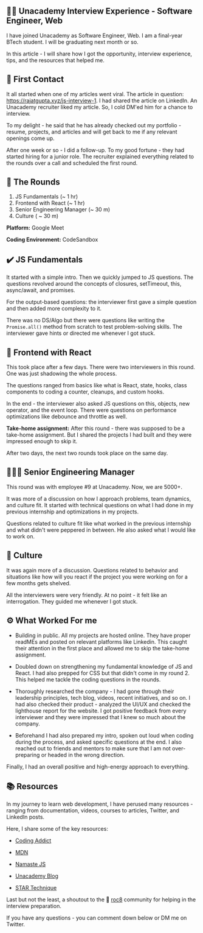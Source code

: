 ## 🧑‍🏫 Unacademy Interview Experience - Software Engineer, Web

I have joined Unacademy as Software Engineer, Web. I am a final-year BTech student. I will be graduating next month or so.

In this article - I will share how I got the opportunity, interview experience, tips, and the resources that helped me.

## 🐣 First Contact

It all started when one of my articles went viral. The article in question: https://rajatgupta.xyz/js-interview-1. I had shared the article on LinkedIn. An Unacademy recruiter liked my article. So, I cold DM'ed him for a chance to interview.

To my delight - he said that he has already checked out my portfolio - resume, projects, and articles and will get back to me if any relevant openings come up.

After one week or so -  I did a follow-up. To my good fortune - they had started hiring for a junior role. The recruiter explained everything related to the rounds over a call and scheduled the first round.

## 🥊 The Rounds


1.  JS Fundamentals (~ 1 hr)
2. Frontend with React (~ 1 hr)
3. Senior Engineering Manager (~ 30 m)
4. Culture ( ~ 30 m)

**Platform:** Google Meet

**Coding Environment:** CodeSandbox

## ✔️ JS Fundamentals

It started with a simple intro. Then we quickly jumped to JS questions. The questions revolved around the concepts of closures, setTimeout, this, async/await, and promises.

For the output-based questions: the interviewer first gave a simple question and then added more complexity to it.

There was no DS/Algo but there were questions like writing the ` Promise.all()` method from scratch to test problem-solving skills. The interviewer gave hints or directed me whenever I got stuck.

## 🌋 Frontend with React

This took place after a few days. There were two interviewers in this round. One was just shadowing the whole process.

The questions ranged from basics like what is React, state, hooks, class components to coding a counter, cleanups, and custom hooks.

In the end - the interviewer also asked JS questions on this, objects, new operator, and the event loop. There were questions on performance optimizations like debounce and throttle as well.

**Take-home assignment:** After this round - there was supposed to be a take-home assignment. But I shared the projects I had built and they were impressed enough to skip it. 

After two days, the next two rounds took place on the same day.

## 🧑🏻‍💼 Senior Engineering Manager

This round was with employee #9 at Unacademy. Now, we are 5000+.

It was more of a discussion on how I approach problems, team dynamics, and culture fit. It started with technical questions on what I had done in my previous internship and optimizations in my projects. 

Questions related to culture fit like what worked in the previous internship and what didn't were peppered in between. He also asked what I would like to work on.

## 👘 Culture

It was again more of a discussion. Questions related to behavior and situations like how will you react if the project you were working on for a few months gets shelved.


All the interviewers were very friendly. At no point - it felt like an interrogation. They guided me whenever I got stuck.

## ⚙️ What Worked For me 

- Building in public. All my projects are hosted online. They have proper readMEs and posted on relevant platforms like Linkedin. This caught their attention in the first place and allowed me to skip the take-home assignment.

- Doubled down on strengthening my fundamental knowledge of JS and React. I had also prepped for CSS but that didn't come in my round 2. This helped me tackle the coding questions in the rounds.

- Thoroughly researched the company - I had gone through their leadership principles, tech blog, videos, recent initiatives, and so on. I had also checked their product - analyzed the UI/UX and checked the lighthouse report for the website. I got positive feedback from every interviewer and they were impressed that I knew so much about the company.

- Beforehand I had also prepared my intro, spoken out loud when coding during the process, and asked specific questions at the end. I also reached out to friends and mentors to make sure that I am not over-preparing or headed in the wrong direction.

Finally, I had an overall positive and high-energy approach to everything.

## 📚 Resources

In my journey to learn web development, I have perused many resources - ranging from documentation, videos, courses to articles, Twitter, and LinkedIn posts.

Here, I share some of the key resources:

 - [Coding Addict](https://www.youtube.com/channel/UCMZFwxv5l-XtKi693qMJptA) 

- [MDN](https://developer.mozilla.org/en-US/)

- [Namaste JS](https://www.youtube.com/playlist?list=PLlasXeu85E9cQ32gLCvAvr9vNaUccPVNP)

-  [Unacademy Blog](https://blog.unacademy.com/) 

- [STAR Technique](https://workat.tech/general/article/ace-behavioral-interview-star-technique-igsg09rw2u1a)

Last but not the least, a shoutout to the 🚀 [roc8](https://www.roc8.careers/) community for helping in the interview preparation. 

If you have any questions - you can comment down below or DM me on Twitter.
 



































